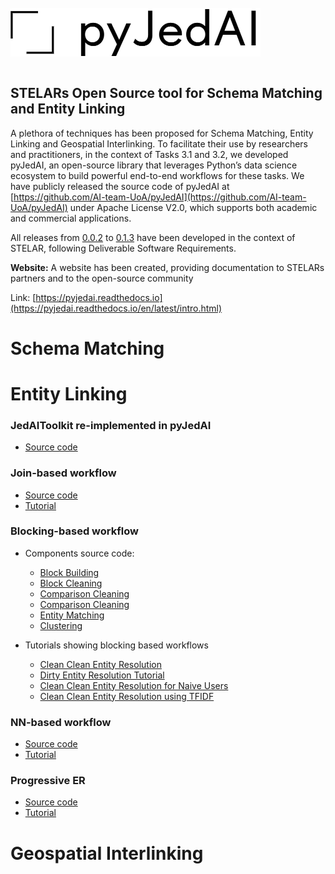 

<div align="left">
    <br>
    <img align="center" src="https://github.com/AI-team-UoA/pyJedAI/blob/main/docs/img/pyjedai.logo.drawio.png?raw=true" alt="pyJedAI" width="400"/>
   <br>
</div>
<br>
</div>

STELARs Open Source tool for Schema Matching and Entity Linking
---
A plethora of techniques has been proposed for Schema Matching, Entity Linking and Geospatial Interlinking. To facilitate their use by researchers and practitioners, in the context of Tasks 3.1 and 3.2, we developed pyJedAI, an open-source library that leverages Python’s data science ecosystem to build powerful end-to-end workflows for these tasks. We have publicly released the source code of pyJedAI at [https://github.com/AI-team-UoA/pyJedAI](https://github.com/AI-team-UoA/pyJedAI) under Apache License V2.0, which supports both academic and commercial applications. 

All releases from [0.0.2](https://github.com/AI-team-UoA/pyJedAI/releases/tag/v0.0.2) to [0.1.3](https://github.com/AI-team-UoA/pyJedAI/releases/tag/0.1.3) have been developed in the context of STELAR, following Deliverable Software Requirements.

__Website:__ A website has been created, providing documentation to STELARs partners and to the open-source community

Link: [https://pyjedai.readthedocs.io](https://pyjedai.readthedocs.io/en/latest/intro.html)


# Schema Matching


# Entity Linking


### JedAIToolkit re-implemented in pyJedAI
- [Source code](https://github.com/AI-team-UoA/pyJedAI/tree/main/src/pyjedai) 

### Join-based workflow
- [Source code](https://github.com/AI-team-UoA/pyJedAI/tree/main/src/pyjedai/joins.py)
- [Tutorial](https://pyjedai.readthedocs.io/en/latest/tutorials/SimilarityJoins.html)

### Blocking-based workflow
- Components source code:
    - [Block Building](https://github.com/AI-team-UoA/pyJedAI/tree/main/src/pyjedai/block_building.py)
    - [Block Cleaning](https://github.com/AI-team-UoA/pyJedAI/tree/main/src/pyjedai/block_cleaning.py)
    - [Comparison Cleaning](https://github.com/AI-team-UoA/pyJedAI/tree/main/src/pyjedai/comparison_cleaning.py)
    - [Comparison Cleaning](https://github.com/AI-team-UoA/pyJedAI/tree/main/src/pyjedai/comparison_cleaning.py)
    - [Entity Matching](https://github.com/AI-team-UoA/pyJedAI/blob/main/src/pyjedai/matching.py)
    - [Clustering](https://github.com/AI-team-UoA/pyJedAI/blob/main/src/pyjedai/clustering.py)

- Tutorials showing blocking based workflows
    - [Clean Clean Entity Resolution](https://pyjedai.readthedocs.io/en/latest/tutorials/SimilarityJoins.html)
    - [Dirty Entity Resolution Tutorial](https://pyjedai.readthedocs.io/en/latest/tutorials/DirtyER.html)
    - [Clean Clean Entity Resolution for Naive Users](https://pyjedai.readthedocs.io/en/latest/tutorials/WorkFlow.html)
    - [Clean Clean Entity Resolution using TFIDF](https://pyjedai.readthedocs.io/en/latest/tutorials/TfIdfWorkflow.html)

### NN-based workflow
- [Source code](https://github.com/AI-team-UoA/pyJedAI/tree/main/src/pyjedai/vector_based_blocking.py)
- [Tutorial](https://pyjedai.readthedocs.io/en/latest/tutorials/pyTorchWorkflow.html)

### Progressive ER
- [Source code](https://github.com/AI-team-UoA/pyJedAI/tree/main/src/pyjedai/prioritization.py)
- [Tutorial]()

# Geospatial Interlinking
